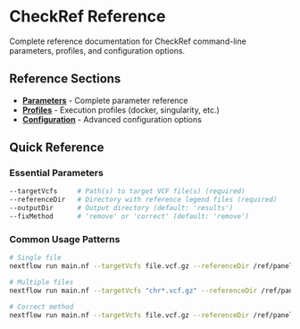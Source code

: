 # CheckRef Reference

Complete reference documentation for CheckRef command-line parameters, profiles, and configuration options.

## Reference Sections

- [**Parameters**](./parameters) - Complete parameter reference
- [**Profiles**](./profiles) - Execution profiles (docker, singularity, etc.)
- [**Configuration**](./configuration) - Advanced configuration options

## Quick Reference

### Essential Parameters
```bash
--targetVcfs     # Path(s) to target VCF file(s) (required)
--referenceDir   # Directory with reference legend files (required)
--outputDir      # Output directory (default: 'results')
--fixMethod      # 'remove' or 'correct' (default: 'remove')
```

### Common Usage Patterns
```bash
# Single file
nextflow run main.nf --targetVcfs file.vcf.gz --referenceDir /ref/panels/

# Multiple files
nextflow run main.nf --targetVcfs "chr*.vcf.gz" --referenceDir /ref/panels/

# Correct method
nextflow run main.nf --targetVcfs file.vcf.gz --referenceDir /ref/panels/ --fixMethod correct
```
